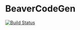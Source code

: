 # BeaverCodeGen

[![Build Status](https://travis-ci.org/Beaver/BeaverCodeGen.svg?branch=master)](https://travis-ci.org/Beaver/BeaverCodeGen)